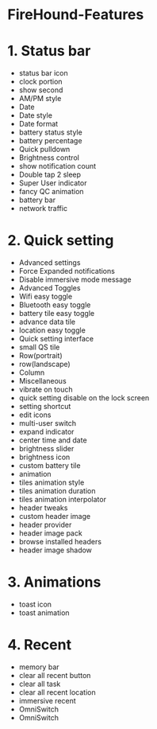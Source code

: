 # FireHound-Features

# 1. Status bar
 - status bar icon
 - clock portion
 - show second
 - AM/PM style
 - Date
 - Date style
 - Date format
 - battery status style
 - battery percentage
 - Quick pulldown
 - Brightness control
 - show notification count
 - Double tap 2 sleep
 - Super User indicator
 - fancy QC animation
 - battery bar
 - network traffic

# 2. Quick setting
 - Advanced settings
 - Force Expanded notifications
 - Disable immersive mode message
 - Advanced Toggles
 - Wifi easy toggle
 - Bluetooth easy toggle
 - battery tile easy toggle
 - advance data tile
 - location easy toggle
 - Quick setting interface
 - small QS tile
 - Row(portrait)
 - row(landscape)
 - Column
 - Miscellaneous
 - vibrate on touch
 - quick setting disable on the lock screen
 - setting shortcut
 - edit icons
 - multi-user switch
 - expand indicator
 - center time and date
 - brightness slider
 - brightness icon
 - custom battery tile
 - animation
 - tiles animation style
 - tiles animation duration
 - tiles animation interpolator
 - header tweaks
 - custom header image
 - header provider
 - header image pack
 - browse installed headers
 - header image shadow

# 3. Animations
 - toast icon
 - toast animation

# 4. Recent
 - memory bar
 - clear all recent button
 - clear all task
 - clear all recent location
 - immersive recent
 - OmniSwitch
 - OmniSwitch
